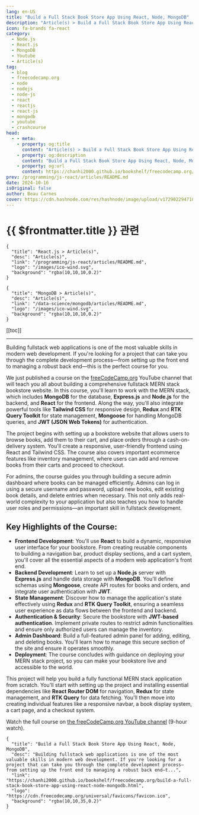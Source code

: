 ```yaml
---
lang: en-US
title: "Build a Full Stack Book Store App Using React, Node, MongoDB"
description: "Article(s) > Build a Full Stack Book Store App Using React, Node, MongoDB"
icon: fa-brands fa-react
category:
  - Node.js
  - React.js
  - MongoDB
  - Youtube
  - Article(s)
tag:
  - blog
  - freecodecamp.org
  - node
  - nodejs
  - node-js
  - react
  - reactjs
  - react-js
  - mongodb
  - youtube
  - crashcourse
head:
  - - meta:
    - property: og:title
      content: "Article(s) > Build a Full Stack Book Store App Using React, Node, MongoDB"
    - property: og:description
      content: "Build a Full Stack Book Store App Using React, Node, MongoDB"
    - property: og:url
      content: https://chanhi2000.github.io/bookshelf/freecodecamp.org/build-a-full-stack-book-store-app-using-react-node-mongodb.html
prev: /programming/js-react/articles/README.md
date: 2024-10-16
isOriginal: false
author: Beau Carnes
cover: https://cdn.hashnode.com/res/hashnode/image/upload/v1729022947109/b692b74c-2ffb-476f-b91f-9da94948163f.png
---
```


# {{ $frontmatter.title }} 관련

```component VPCard
{
  "title": "React.js > Article(s)",
  "desc": "Article(s)",
  "link": "/programming/js-react/articles/README.md",
  "logo": "/images/ico-wind.svg",
  "background": "rgba(10,10,10,0.2)"
}
```

```component VPCard
{
  "title": "MongoDB > Article(s)",
  "desc": "Article(s)",
  "link": "/data-science/mongodb/articles/README.md",
  "logo": "/images/ico-wind.svg",
  "background": "rgba(10,10,10,0.2)"
}
```

[[toc]]

---

<SiteInfo
  name="Build a Full Stack Book Store App Using React, Node, MongoDB"
  desc="Building fullstack web applications is one of the most valuable skills in modern web development. If you're looking for a project that can take you through the complete development process—from setting up the front end to managing a robust back end—t..."
  url="https://freecodecamp.org/news/build-a-full-stack-book-store-app-using-react-node-mongodb"
  logo="https://cdn.freecodecamp.org/universal/favicons/favicon.ico"
  preview="https://cdn.hashnode.com/res/hashnode/image/upload/v1729022947109/b692b74c-2ffb-476f-b91f-9da94948163f.png"/>

Building fullstack web applications is one of the most valuable skills in modern web development. If you're looking for a project that can take you through the complete development process—from setting up the front end to managing a robust back end—this is the perfect course for you.

We just published a course on the [<FontIcon icon="fa-brands fa-free-code-camp"/>freeCodeCamp.org](http://freeCodeCamp.org) YouTube channel that will teach you all about building a comprehensive fullstack MERN stack bookstore website. In this course, you'll learn to work with the MERN stack, which includes <FontIcon icon="iconfont icon-mongodb"/>**MongoDB** for the database, **Express.js** and <FontIcon icon="fa-brands fa-node"/>**Node.js** for the backend, and <FontIcon icon="fa-brands fa-react"/>**React** for the frontend. Along the way, you'll also integrate powerful tools like <FontIcon icon="iconfont icon-tailwindcss"/>**Tailwind CSS** for responsive design, **Redux** and **RTK Query Toolkit** for state management, **Mongoose** for handling MongoDB queries, and **JWT (JSON Web Tokens)** for authentication.

The project begins with setting up a bookstore website that allows users to browse books, add them to their cart, and place orders through a cash-on-delivery system. You'll create a responsive, user-friendly frontend using React and Tailwind CSS. The course also covers important ecommerce features like inventory management, where users can add and remove books from their carts and proceed to checkout.

For admins, the course guides you through building a secure admin dashboard where books can be managed efficiently. Admins can log in using a secure username and password, upload new books, edit existing book details, and delete entries when necessary. This not only adds real-world complexity to your application but also teaches you how to handle user roles and permissions—an important skill in fullstack development.

## Key Highlights of the Course:

- **Frontend Development**: You'll use **React** to build a dynamic, responsive user interface for your bookstore. From creating reusable components to building a navigation bar, product display sections, and a cart system, you'll cover all the essential aspects of a modern web application's front end.
- **Backend Development**: Learn to set up a **Node.js** server with **Express.js** and handle data storage with **MongoDB**. You'll define schemas using **Mongoose**, create API routes for books and orders, and integrate user authentication with **JWT**.
- **State Management**: Discover how to manage the application's state effectively using **Redux** and **RTK Query Toolkit**, ensuring a seamless user experience as data flows between the frontend and backend.
- **Authentication & Security**: Secure the bookstore with **JWT-based authentication**. Implement private routes to restrict admin functionalities and ensure only authorized users can manage the inventory.
- **Admin Dashboard**: Build a full-featured admin panel for adding, editing, and deleting books. You'll learn how to manage this secure section of the site and ensure it operates smoothly.
- **Deployment**: The course concludes with guidance on deploying your MERN stack project, so you can make your bookstore live and accessible to the world.

This project will help you build a fully functional MERN stack application from scratch. You'll start with setting up the project and installing essential dependencies like **React Router DOM** for navigation, **Redux** for state management, and **RTK Query** for data fetching. You'll then move into creating individual features like a responsive navbar, a book display system, a cart page, and a checkout system.

Watch the full course on [<FontIcon icon="fa-brands fa-youtube"/>the freeCodeCamp.org YouTube channel](https://youtu.be/pgw2KPfgK1E) (9-hour watch).

<VidStack src="youtube/pgw2KPfgK1E" />

<!-- TODO: add ARTICLE CARD -->
```component VPCard
{
  "title": "Build a Full Stack Book Store App Using React, Node, MongoDB",
  "desc": "Building fullstack web applications is one of the most valuable skills in modern web development. If you're looking for a project that can take you through the complete development process—from setting up the front end to managing a robust back end—t...",
  "link": "https://chanhi2000.github.io/bookshelf/freecodecamp.org/build-a-full-stack-book-store-app-using-react-node-mongodb.html",
  "logo": "https://cdn.freecodecamp.org/universal/favicons/favicon.ico",
  "background": "rgba(10,10,35,0.2)"
}
```
